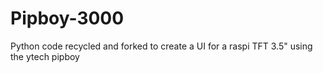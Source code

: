 # Pipboy-3000
 Python code recycled and forked to create a UI for a raspi TFT 3.5" using the ytech pipboy
